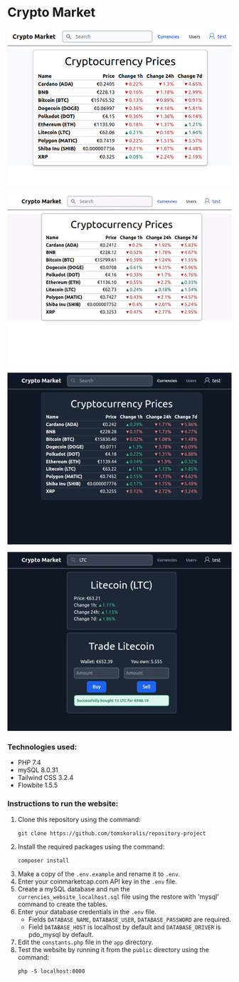 # Crypto Market

![home.png](screenshots%2Fhome.png)

![1wallet.gif](screenshots%2F1wallet.gif)

![2currency.gif](screenshots%2F2currency.gif)

![3transactions.gif](screenshots%2F3transactions.gif)

### Technologies used:
- PHP 7.4
- mySQL 8.0.31
- Tailwind CSS 3.2.4
- Flowbite 1.5.5

### Instructions to run the website:

1. Clone this repository using the command:
   ```
   git clone https://github.com/tomskoralis/repository-project
   ```
2. Install the required packages using the command:
   ```
   composer install
   ```
3. Make a copy of the `.env.example` and rename it to `.env`.
4. Enter your coinmarketcap.com API key in the `.env` file.
5. Create a mySQL database and run the `currencies_website_localhost.sql` file using the restore with 'mysql' command to create the tables.
6. Enter your database credentials in the `.env` file.
    - Fields `DATABASE_NAME`, `DATABASE_USER`, `DATABASE_PASSWORD` are required.
    - Field `DATABASE_HOST` is localhost by default and `DATABASE_DRIVER` is pdo_mysql by default.
7. Edit the `constants.php` file in the `app` directory.
8. Test the website by running it from the `public` directory using the command:
   ```
   php -S localhost:8000
   ```